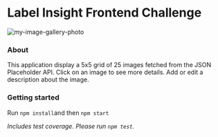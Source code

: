 # Label Insight Frontend Challenge 
![my-image-gallery-photo](https://user-images.githubusercontent.com/38973991/147674739-b214b0e1-a0ee-4342-bb16-20dccf5c9be5.png)

### About
This application display a 5x5 grid of 25 images fetched from the JSON Placeholder API. Click on an image to see more details. Add or edit a description about the image.

### Getting started
Run `npm install`and then `npm start`

*Includes test coverage. Please run `npm test`.*

